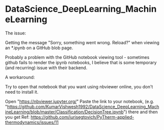 # DataScience_DeepLearning_MachineLearning
The issue:

Getting the message "Sorry, something went wrong. Reload?" when viewing an *.ipynb on a GitHub blob page.

Probably a problem with the GitHub notebook viewing tool - sometimes github fails to render the ipynb notebooks, I believe that is some temporary (and recurring) issue with their backend.

A workaround:

Try to open that notebook that you want using nbviewer online, you don't need to install it.

Open "https://nbviewer.jupyter.org/"
Paste the link to your notebook, (e.g. "https://github.com/KumarVishwesh1992/DataScience_DeepLearning_MachineLearning/blob/master/Classification/DecisionTree.ipynb") there and then you get 
Ref: https://github.com/iurisegtovich/PyTherm-applied-thermodynamics/issues/11
